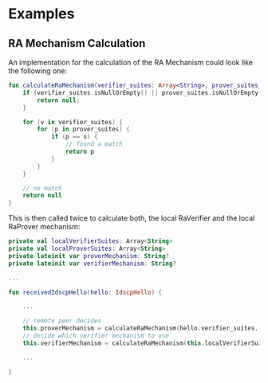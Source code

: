 # Examples

## RA Mechanism Calculation
An implementation for the calculation of the RA Mechanism could look like the following one:
```kotlin
fun calculateRaMechanism(verifier_suites: Array<String>, prover_suites: Array<String>): String? {
    if (verifier_suites.isNullOrEmpty() || prover_suites.isNullOrEmpty()) {
        return null;
    }

    for (v in verifier_suites) {
        for (p in prover_suites) {
            if (p == s) {
                // found a match
                return p
            }
        }
    }

    // no match
    return null
}

```
This is then called twice to calculate both, the local RaVerifier and the local RaProver mechanism:
```kotlin
private val localVerifierSuites: Array<String>
private val localProverSuites: Array<String>
private lateinit var proverMechanism: String?
private lateinit var verifierMechanism: String?

...

fun receivedIdscpHello(hello: IdscpHello) {

    ...

    // remote peer decides
    this.proverMechanism = calculateRaMechanism(hello.verifier_suites, this.localProverSuites)
    // decide which verifier mechanism to use
    this.verifierMechanism = calculateRaMechanism(this.localVerifierSuites, hello.prover_suites)

    ...

}
```
